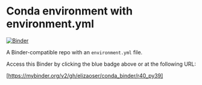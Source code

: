 # Conda environment with environment.yml

[![Binder](http://mybinder.org/badge_logo.svg)](https://mybinder.org/v2/gh/elizaoser/conda_binder/r40_py39)

A Binder-compatible repo with an `environment.yml` file.

Access this Binder by clicking the blue badge above or at the following URL:

[https://mybinder.org/v2/gh/elizaoser/conda_binder/r40_py39]

